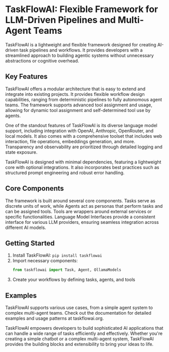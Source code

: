 # TaskFlowAI: Flexible Framework for LLM-Driven Pipelines and Multi-Agent Teams

TaskFlowAI is a lightweight and flexible framework designed for creating AI-driven task pipelines and workflows. It provides developers with a streamlined approach to building agentic systems without unnecessary abstractions or cognitive overhead.

## Key Features

TaskFlowAI offers a modular architecture that is easy to extend and integrate into existing projects. It provides flexible workflow design capabilities, ranging from deterministic pipelines to fully autonomous agent teams. The framework supports advanced tool assignment and usage, allowing for dynamic tool assignment and self-determined tool use by agents.

One of the standout features of TaskFlowAI is its diverse language model support, including integration with OpenAI, Anthropic, OpenRouter, and local models. It also comes with a comprehensive toolset that includes web interaction, file operations, embeddings generation, and more. Transparency and observability are prioritized through detailed logging and state exposure.

TaskFlowAI is designed with minimal dependencies, featuring a lightweight core with optional integrations. It also incorporates best practices such as structured prompt engineering and robust error handling.

## Core Components

The framework is built around several core components. Tasks serve as discrete units of work, while Agents act as personas that perform tasks and can be assigned tools. Tools are wrappers around external services or specific functionalities. Language Model Interfaces provide a consistent interface for various LLM providers, ensuring seamless integration across different AI models.

## Getting Started

1. Install TaskFlowAI: `pip install taskflowai`
2. Import necessary components:
   ```python
   from taskflowai import Task, Agent, OllamaModels
   ```
3. Create your workflows by defining tasks, agents, and tools

## Examples

TaskFlowAI supports various use cases, from a simple agent system to complex multi-agent teams. Check out the documentation for detailed examples and usage patterns at taskflowai.org.

TaskFlowAI empowers developers to build sophisticated AI applications that can handle a wide range of tasks efficiently and effectively. Whether you're creating a simple chatbot or a complex multi-agent system, TaskFlowAI provides the building blocks and extensibility to bring your ideas to life.